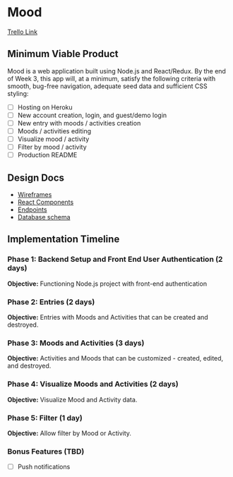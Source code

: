 # Mood
<!-- [Heroku Link](#) -->
[Trello Link](https://trello.com/b/KheDq8cz/mooddiary)

## Minimum Viable Product

Mood is a web application built using Node.js and React/Redux. By the end of Week 3, this app will, at a minimum, satisfy the following criteria with smooth, bug-free navigation, adequate seed data and sufficient CSS styling: 

- [ ] Hosting on Heroku
- [ ] New account creation, login, and guest/demo login
- [ ] New entry with moods / activities creation
- [ ] Moods / activities editing 
- [ ] Visualize mood / activity 
- [ ] Filter by mood / activity 
- [ ] Production README 

## Design Docs
- [Wireframes](/docs/wireframes)
- [React Components](component-hierarchy.md)
- [Endpoints](endpoints.md)
- [Database schema](schema.md)
<!-- - [Sample State](sample-state.md) -->

## Implementation Timeline

### Phase 1: Backend Setup and Front End User Authentication (2 days)

**Objective:** Functioning Node.js project with front-end authentication

### Phase 2: Entries (2 days) 

**Objective:** Entries with Moods and Activities that can be created and destroyed.

### Phase 3: Moods and Activities (3 days)

**Objective:** Activities and Moods that can be customized - created, edited, and destroyed.

### Phase 4: Visualize Moods and Activities (2 days)

**Objective:** Visualize Mood and Activity data.

### Phase 5: Filter (1 day)

**Objective:** Allow filter by Mood or Activity. 


### Bonus Features (TBD)
- [ ] Push notifications